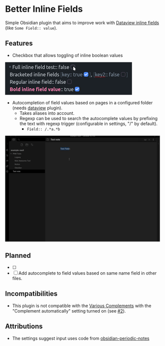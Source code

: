 # Better Inline Fields
Simple Obsidian plugin that aims to improve work with [Dataview inline fields](https://blacksmithgu.github.io/obsidian-dataview/data-annotation/) (like `Some Field:: value`).

## Features
- Checkbox that allows toggling of inline boolean values

![Checkboxes](https://raw.githubusercontent.com/dsarman/better-inline-fields/master/imgs/checkboxes.gif)

- Autocompletion of field values based on pages in a configured folder (needs [dataview](https://github.com/blacksmithgu/obsidian-dataview) plugin).
  - Takes aliases into account.
  - Regexp can be used to search the autocomplete values by prefixing the text with regexp trigger (configurable in settings, "/" by default).
    - `Field:: /.*a.*b` 

![Pages Autocomplete](https://raw.githubusercontent.com/dsarman/better-inline-fields/master/imgs/field-autocomplete.gif)


## Planned
- [ ] 
- [ ] Add autocomplete to field values based on same name field in other files.

## Incompatibilities
- This plugin is not compatible with the [Various Complements](https://tadashi-aikawa.github.io/docs-obsidian-various-complements-plugin/) with the "Complement automatically" setting turned on (see [#2](https://github.com/dsarman/better-inline-fields/issues/2)).

## Attributions
- The settings suggest input uses code from [obsidian-periodic-notes](https://github.com/liamcain/obsidian-periodic-notes)

